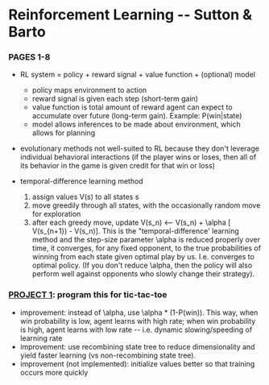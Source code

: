 # Reinforcement Learning -- Sutton & Barto

### PAGES 1-8

* RL system = policy + reward signal + value function + (optional) model
  * policy maps environment to action
  * reward signal is given each step (short-term gain)
  * value function is total amount of reward agent can expect to accumulate over future (long-term gain). Example: P(win|state)
  * model allows inferences to be made about environment, which allows for planning
  
* evolutionary methods not well-suited to RL because they don't leverage individual behavioral interactions (if the player
wins or loses, then all of its behavior in the game is given credit for that win or loss)

* temporal-difference learning method
  1. assign values V(s) to all states s
  2. move greedily through all states, with the occasionally random move for exploration
  3. after each greedy move, update V(s_n) <-- V(s_n) + \alpha [ V(s_{n+1}) - V(s_n)]. This is the "temporal-difference' learning method and the step-size parameter \alpha is reduced properly over time, it converges, for any fixed opponent, to the true probabilities of winning from each state given optimal play by us. I.e. converges to optimal policy. (If you don't reduce \alpha, then the policy will also perform well against opponents who slowly change their strategy).

### [PROJECT 1](https://github.com/jpskycak/reinforcement_learning/blob/master/project1_tictactoe_experiments.ipynb): program this for tic-tac-toe

* improvement: instead of \alpha, use \alpha * (1-P(win)). This way, when win probability is low, agent learns with high rate; when win probability is high, agent learns with low rate -- i.e. dynamic slowing/speeding of learning rate
* improvement: use recombining state tree to reduce dimensionality and yield faster learning (vs non-recombining state tree).
* improvement (not implemented): initialize values better so that training occurs more quickly 
